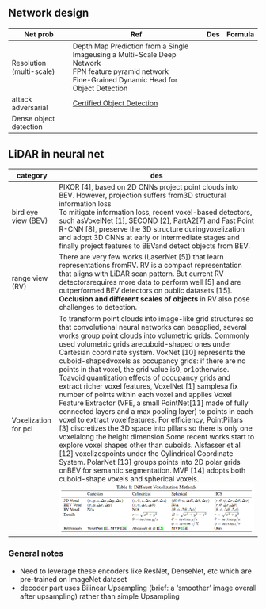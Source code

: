 ## Network design

| Net prob | Ref | Des | Formula |
| -- | -- | -- | -- |
| Resolution (multi-scale) | Depth Map Prediction from a Single Imageusing a Multi-Scale Deep Network <br/>FPN feature pyramid network <br/>Fine-Grained Dynamic Head for Object Detection<br/>| |
| attack adversarial | [ Certified Object Detection](https://proceedings.neurips.cc/paper/2020/file/0dd1bc593a91620daecf7723d2235624-Paper.pdf) | | |
| Dense object detection | | | |

## LiDAR in neural net
| category | des |
| -- | -- |
| bird eye view (BEV) | PIXOR [4], based on 2D CNNs project point clouds into BEV. However, projection suffers from3D structural information loss <br/> To mitigate information loss, recent voxel-based detectors, such asVoxelNet [1], SECOND [2], PartA2[7] and Fast Point R-CNN [8], preserve the 3D structure duringvoxelization and adopt 3D CNNs at early or intermediate stages and finally project features to BEVand detect objects from BEV.|
| range view (RV) | There are very few works (LaserNet [5]) that learn representations fromRV. RV is a compact representation that aligns with LiDAR scan pattern. But current RV detectorsrequires more data to perform well [5] and are outperformed BEV detectors on public datasets [15]. **Occlusion and different scales of objects** in RV also pose challenges to detection. |
| Voxelization for pcl | To transform point clouds into image-like grid structures so that convolutional neural networks can beapplied, several works group point clouds into volumetric grids. Commonly used volumetric grids arecuboid-shaped ones under Cartesian coordinate system. VoxNet [10] represents the cuboid-shapedvoxels as occupancy grids: if there are no points in that voxel, the grid value is0, or1otherwise. Toavoid quantization effects of occupancy grids and extract richer voxel features, VoxelNet [1] samplesa fix number of points within each voxel and applies Voxel Feature Extractor (VFE, a small PointNet[11] made of fully connected layers and a max pooling layer) to points in each voxel to extract voxelfeatures. For efficiency, PointPillars [3] discretizes the 3D space into pillars so there is only one voxelalong the height dimension.Some recent works start to explore voxel shapes other than cuboids. Alsfasser et al [12] voxelizespoints under the Cylindrical Coordinate System. PolarNet [13] groups points into 2D polar grids onBEV for semantic segmentation. MVF [14] adopts both cuboid-shape voxels and spherical voxels. <br/> ![](doc/voxel_method.png) |

### General notes
- Need to leverage these encoders like ResNet, DenseNet, etc which are pre-trained on ImageNet dataset
- decoder part uses Bilinear Upsampling (brief: a ‘smoother’ image overall after upsampling) rather than simple Upsampling